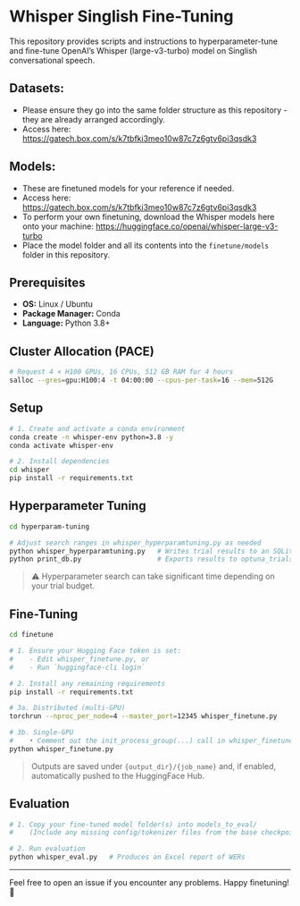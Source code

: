 # Whisper Singlish Fine-Tuning

This repository provides scripts and instructions to hyperparameter-tune and fine-tune OpenAI’s Whisper (large-v3-turbo) model on Singlish conversational speech.

## Datasets:
- Please ensure they go into the same folder structure as this repository - they are already arranged accordingly.
- Access here: 
https://gatech.box.com/s/k7tbfki3meo10w87c7z6gtv6pi3qsdk3


## Models:
- These are finetuned models for your reference if needed.
- Access here: 
https://gatech.box.com/s/k7tbfki3meo10w87c7z6gtv6pi3qsdk3
- To perform your own finetuning, download the Whisper models here onto your machine: https://huggingface.co/openai/whisper-large-v3-turbo
- Place the model folder and all its contents into the `finetune/models` folder in this repository.


## Prerequisites

- **OS:** Linux / Ubuntu  
- **Package Manager:** Conda  
- **Language:** Python 3.8+

## Cluster Allocation (PACE)

```bash
# Request 4 × H100 GPUs, 16 CPUs, 512 GB RAM for 4 hours
salloc --gres=gpu:H100:4 -t 04:00:00 --cpus-per-task=16 --mem=512G
```

## Setup

```bash
# 1. Create and activate a conda environment
conda create -n whisper-env python=3.8 -y
conda activate whisper-env

# 2. Install dependencies
cd whisper
pip install -r requirements.txt
```

## Hyperparameter Tuning

```bash
cd hyperparam-tuning

# Adjust search ranges in whisper_hyperparamtuning.py as needed
python whisper_hyperparamtuning.py   # Writes trial results to an SQLite .db file
python print_db.py                   # Exports results to optuna_trials.xlsx
```

> ⚠️ Hyperparameter search can take significant time depending on your trial budget.

## Fine-Tuning

```bash
cd finetune

# 1. Ensure your Hugging Face token is set:
#    - Edit whisper_finetune.py, or
#    - Run `huggingface-cli login`

# 2. Install any remaining requirements
pip install -r requirements.txt

# 3a. Distributed (multi-GPU)
torchrun --nproc_per_node=4 --master_port=12345 whisper_finetune.py

# 3b. Single-GPU
#    • Comment out the init_process_group(...) call in whisper_finetune.py
python whisper_finetune.py
```

> Outputs are saved under `{output_dir}/{job_name}` and, if enabled, automatically pushed to the HuggingFace Hub.

## Evaluation

```bash
# 1. Copy your fine-tuned model folder(s) into models_to_eval/
#    (Include any missing config/tokenizer files from the base checkpoint)

# 2. Run evaluation
python whisper_eval.py   # Produces an Excel report of WERs
```

---

Feel free to open an issue if you encounter any problems. Happy finetuning! 🎉

